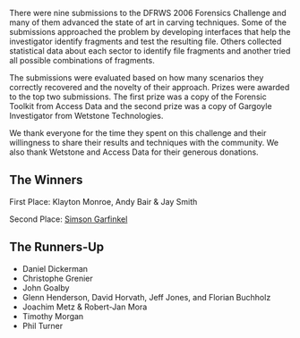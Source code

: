 There were nine submissions to the DFRWS 2006 Forensics Challenge and many of them advanced the state of art in carving techniques. Some of the submissions approached the problem by developing interfaces that help the investigator identify fragments and test the resulting file. Others collected statistical data about each sector to identify file fragments and another tried all possible combinations of fragments.

The submissions were evaluated based on how many scenarios they correctly recovered and the novelty of their approach. Prizes were awarded to the top two submissions. The first prize was a copy of the Forensic Toolkit from Access Data and the second prize was a copy of Gargoyle Investigator from Wetstone Technologies.

We thank everyone for the time they spent on this challenge and their willingness to share their results and techniques with the community. We also thank Wetstone and Access Data for their generous donations.

## The Winners

First Place: Klayton Monroe, Andy Bair & Jay Smith

Second Place: [Simson Garfinkel](submissions/garfinkel-2006-challenge.zip)

## The Runners-Up
- Daniel Dickerman
- Christophe Grenier
- John Goalby
- Glenn Henderson, David Horvath, Jeff Jones, and Florian Buchholz
- Joachim Metz & Robert-Jan Mora
- Timothy Morgan
- Phil Turner
